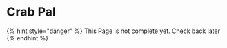 # Crab Pal

{% hint style="danger" %}
This Page is not complete yet. Check back later
{% endhint %}


